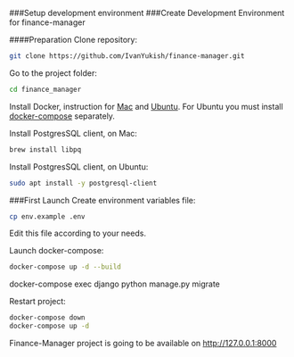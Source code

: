 ###Setup development environment
###Create Development Environment for finance-manager

####Preparation 
Clone repository:

```bash
git clone https://github.com/IvanYukish/finance-manager.git
```

Go to the project folder:

```bash
cd finance_manager
```

Install Docker, 
instruction for [Mac](https://docs.docker.com/docker-for-mac/install/)
and [Ubuntu](https://docs.docker.com/engine/install/ubuntu/).
For Ubuntu you must install [docker-compose](https://docs.docker.com/compose/install/) separately.

Install PostgresSQL client, on Mac:
```bash
brew install libpq
```

Install PostgresSQL client, on Ubuntu:

```bash
sudo apt install -y postgresql-client
```


###First Launch
Create environment variables file:
```bash
cp env.example .env
```
Edit this file according to your needs.

Launch docker-compose:
```bash
docker-compose up -d --build
```

docker-compose exec django python manage.py migrate

Restart project:
```bash
docker-compose down
docker-compose up -d
```

Finance-Manager project is going to be available on http://127.0.0.1:8000